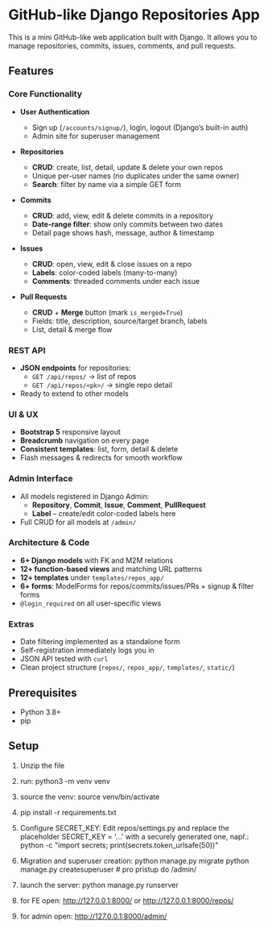 # GitHub-like Django Repositories App

This is a mini GitHub-like web application built with Django. It allows you to manage repositories, commits, issues, comments, and pull requests.

## Features
### Core Functionality
- **User Authentication**  
  - Sign up (`/accounts/signup/`), login, logout (Django’s built-in auth)  
  - Admin site for superuser management

- **Repositories**  
  - **CRUD**: create, list, detail, update & delete your own repos  
  - Unique per-user names (no duplicates under the same owner)  
  - **Search**: filter by name via a simple GET form

- **Commits**  
  - **CRUD**: add, view, edit & delete commits in a repository  
  - **Date-range filter**: show only commits between two dates  
  - Detail page shows hash, message, author & timestamp

- **Issues**  
  - **CRUD**: open, view, edit & close issues on a repo  
  - **Labels**: color-coded labels (many-to-many)  
  - **Comments**: threaded comments under each issue

- **Pull Requests**  
  - **CRUD** + **Merge** button (mark `is_merged=True`)  
  - Fields: title, description, source/target branch, labels  
  - List, detail & merge flow

### REST API
- **JSON endpoints** for repositories:  
  - `GET /api/repos/` → list of repos  
  - `GET /api/repos/<pk>/` → single repo detail  
- Ready to extend to other models

### UI & UX
- **Bootstrap 5** responsive layout  
- **Breadcrumb** navigation on every page  
- **Consistent templates**: list, form, detail & delete  
- Flash messages & redirects for smooth workflow

### Admin Interface
- All models registered in Django Admin:
  - **Repository**, **Commit**, **Issue**, **Comment**, **PullRequest**  
  - **Label** – create/edit color-coded labels here  
- Full CRUD for all models at `/admin/`


### Architecture & Code
- **6+ Django models** with FK and M2M relations  
- **12+ function-based views** and matching URL patterns  
- **12+ templates** under `templates/repos_app/`  
- **6+ forms**: ModelForms for repos/commits/issues/PRs + signup & filter forms  
- `@login_required` on all user-specific views

### Extras
- Date filtering implemented as a standalone form  
- Self-registration immediately logs you in  
- JSON API tested with `curl`  
- Clean project structure (`repos/`, `repos_app/`, `templates/`, `static/`)  


## Prerequisites

- Python 3.8+
- pip

## Setup

1. Unzip the file
2. run: python3 -m venv venv
3. source the venv: source venv/bin/activate
4. pip install -r requirements.txt
5. Configure SECRET_KEY:
Edit repos/settings.py and replace the placeholder SECRET_KEY = '…'
with a securely generated one, např.: python -c "import secrets; print(secrets.token_urlsafe(50))"

5. Migration and superuser creation: python manage.py migrate
python manage.py createsuperuser   # pro pristup do /admin/
6.  launch the server: python manage.py runserver
7. for FE open: http://127.0.0.1:8000/ or http://127.0.0.1:8000/repos/
8. for admin open: http://127.0.0.1:8000/admin/

